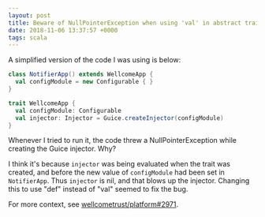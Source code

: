 ```yaml
---
layout: post
title: Beware of NullPointerException when using 'val' in abstract traits
date: 2018-11-06 13:37:57 +0000
tags: scala
---
```


A simplified version of the code I was using is below:

```scala
class NotifierApp() extends WellcomeApp {
  val configModule = new Configurable { }
}

trait WellcomeApp {
  val configModule: Configurable
  val injector: Injector = Guice.createInjector(configModule)
}
```

Whenever I tried to run it, the code threw a NullPointerException while creating the Guice injector.
Why?

I think it's because `injector` was being evaluated when the trait was created, and before the new value of `configModule` had been set in `NotifierApp`.
Thus `injector` is nil, and that blows up the injector.
Changing this to use "def" instead of "val" seemed to fix the bug.

For more context, see [wellcometrust/platform#2971](https://github.com/wellcometrust/platform/pull/2971).
